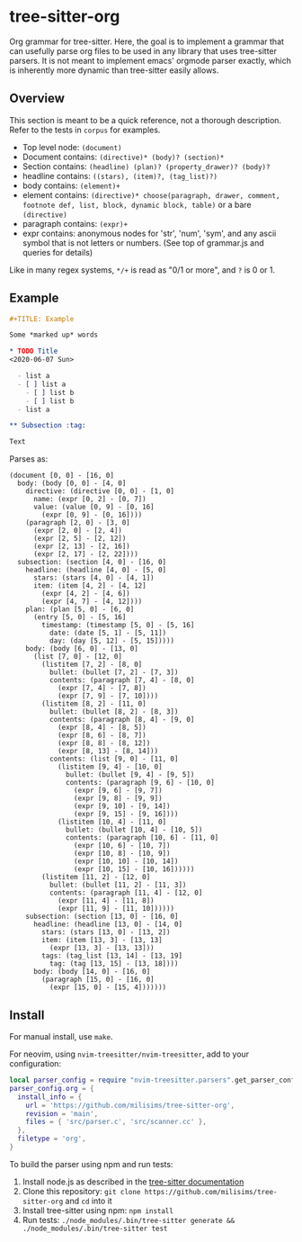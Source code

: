 # tree-sitter-org

Org grammar for tree-sitter. Here, the goal is to implement a grammar that can
usefully parse org files to be used in any library that uses tree-sitter
parsers. It is not meant to implement emacs' orgmode parser exactly, which is
inherently more dynamic than tree-sitter easily allows.

## Overview

This section is meant to be a quick reference, not a thorough description.
Refer to the tests in `corpus` for examples.

- Top level node: `(document)`
- Document contains: `(directive)* (body)? (section)*`
- Section contains: `(headline) (plan)? (property_drawer)? (body)?`
- headline contains: `((stars), (item)?, (tag_list)?)`
- body contains: `(element)+`
- element contains: `(directive)* choose(paragraph, drawer, comment, footnote def, list, block, dynamic block, table)` or a bare `(directive)`
- paragraph contains: `(expr)+`
- expr contains: anonymous nodes for 'str', 'num', 'sym', and any ascii symbol that is not letters or numbers. (See top of grammar.js and queries for details)

Like in many regex systems, `*/+` is read as "0/1 or more", and `?` is 0 or 1.

## Example

``` org
#+TITLE: Example

Some *marked up* words

* TODO Title
<2020-06-07 Sun>

  - list a
  - [ ] list a
    - [ ] list b
    - [ ] list b
  - list a

** Subsection :tag:

Text
```

Parses as:
```
(document [0, 0] - [16, 0]
  body: (body [0, 0] - [4, 0]
    directive: (directive [0, 0] - [1, 0]
      name: (expr [0, 2] - [0, 7])
      value: (value [0, 9] - [0, 16]
        (expr [0, 9] - [0, 16])))
    (paragraph [2, 0] - [3, 0]
      (expr [2, 0] - [2, 4])
      (expr [2, 5] - [2, 12])
      (expr [2, 13] - [2, 16])
      (expr [2, 17] - [2, 22])))
  subsection: (section [4, 0] - [16, 0]
    headline: (headline [4, 0] - [5, 0]
      stars: (stars [4, 0] - [4, 1])
      item: (item [4, 2] - [4, 12]
        (expr [4, 2] - [4, 6])
        (expr [4, 7] - [4, 12])))
    plan: (plan [5, 0] - [6, 0]
      (entry [5, 0] - [5, 16]
        timestamp: (timestamp [5, 0] - [5, 16]
          date: (date [5, 1] - [5, 11])
          day: (day [5, 12] - [5, 15]))))
    body: (body [6, 0] - [13, 0]
      (list [7, 0] - [12, 0]
        (listitem [7, 2] - [8, 0]
          bullet: (bullet [7, 2] - [7, 3])
          contents: (paragraph [7, 4] - [8, 0]
            (expr [7, 4] - [7, 8])
            (expr [7, 9] - [7, 10])))
        (listitem [8, 2] - [11, 0]
          bullet: (bullet [8, 2] - [8, 3])
          contents: (paragraph [8, 4] - [9, 0]
            (expr [8, 4] - [8, 5])
            (expr [8, 6] - [8, 7])
            (expr [8, 8] - [8, 12])
            (expr [8, 13] - [8, 14]))
          contents: (list [9, 0] - [11, 0]
            (listitem [9, 4] - [10, 0]
              bullet: (bullet [9, 4] - [9, 5])
              contents: (paragraph [9, 6] - [10, 0]
                (expr [9, 6] - [9, 7])
                (expr [9, 8] - [9, 9])
                (expr [9, 10] - [9, 14])
                (expr [9, 15] - [9, 16])))
            (listitem [10, 4] - [11, 0]
              bullet: (bullet [10, 4] - [10, 5])
              contents: (paragraph [10, 6] - [11, 0]
                (expr [10, 6] - [10, 7])
                (expr [10, 8] - [10, 9])
                (expr [10, 10] - [10, 14])
                (expr [10, 15] - [10, 16])))))
        (listitem [11, 2] - [12, 0]
          bullet: (bullet [11, 2] - [11, 3])
          contents: (paragraph [11, 4] - [12, 0]
            (expr [11, 4] - [11, 8])
            (expr [11, 9] - [11, 10])))))
    subsection: (section [13, 0] - [16, 0]
      headline: (headline [13, 0] - [14, 0]
        stars: (stars [13, 0] - [13, 2])
        item: (item [13, 3] - [13, 13]
          (expr [13, 3] - [13, 13]))
        tags: (tag_list [13, 14] - [13, 19]
          tag: (tag [13, 15] - [13, 18])))
      body: (body [14, 0] - [16, 0]
        (paragraph [15, 0] - [16, 0]
          (expr [15, 0] - [15, 4]))))))
```

## Install

For manual install, use `make`.

For neovim, using `nvim-treesitter/nvim-treesitter`, add to your configuration:

``` lua
local parser_config = require "nvim-treesitter.parsers".get_parser_configs()
parser_config.org = {
  install_info = {
    url = 'https://github.com/milisims/tree-sitter-org',
    revision = 'main',
    files = { 'src/parser.c', 'src/scanner.cc' },
  },
  filetype = 'org',
}
```

To build the parser using npm and run tests:

1. Install node.js as described in the [tree-sitter documentation](https://tree-sitter.github.io/tree-sitter/creating-parsers#dependencies)
2. Clone this repository: `git clone https://github.com/milisims/tree-sitter-org` and `cd` into it
3. Install tree-sitter using npm: `npm install`
4. Run tests: `./node_modules/.bin/tree-sitter generate && ./node_modules/.bin/tree-sitter test`
